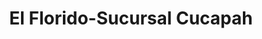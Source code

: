 ---
title: "El Florido-Sucursal Cucapah"
url: /tijuana/el-florido-sucursal-cucapah/
shop: supermercado
---